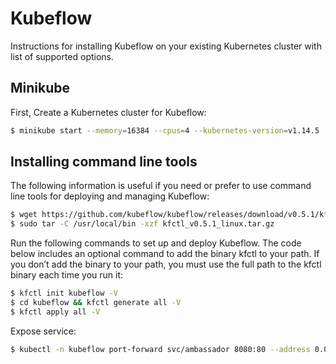 # Kubeflow
Instructions for installing Kubeflow on your existing Kubernetes cluster with list of supported options.

## Minikube

First, Create a Kubernetes cluster for Kubeflow:
```sh
$ minikube start --memory=16384 --cpus=4 --kubernetes-version=v1.14.5
```

## Installing command line tools
The following information is useful if you need or prefer to use command line tools for deploying and managing Kubeflow:

```sh
$ wget https://github.com/kubeflow/kubeflow/releases/download/v0.5.1/kfctl_v0.5.1_linux.tar.gz
$ sudo tar -C /usr/local/bin -xzf kfctl_v0.5.1_linux.tar.gz
```

Run the following commands to set up and deploy Kubeflow. The code below includes an optional command to add the binary kfctl to your path. If you don’t add the binary to your path, you must use the full path to the kfctl binary each time you run it:

```sh
$ kfctl init kubeflow -V
$ cd kubeflow && kfctl generate all -V
$ kfctl apply all -V
```

Expose service:

```sh
$ kubectl -n kubeflow port-forward svc/ambassador 8080:80 --address 0.0.0.0
```